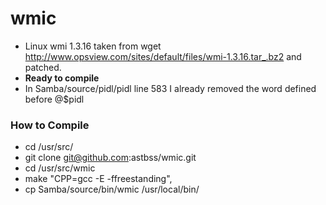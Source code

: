 # wmic
- Linux wmi 1.3.16 taken from wget http://www.opsview.com/sites/default/files/wmi-1.3.16.tar_.bz2  and patched. 
- **Ready to compile**
- In Samba/source/pidl/pidl line 583 I already removed the word defined before @$pidl

### How to Compile
- cd /usr/src/
- git clone git@github.com:astbss/wmic.git
- cd /usr/src/wmic
- make "CPP=gcc -E -ffreestanding",
- cp Samba/source/bin/wmic /usr/local/bin/
